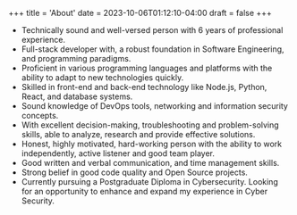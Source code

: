 +++
title = 'About'
date = 2023-10-06T01:12:10-04:00
draft = false
+++

- Technically sound and well-versed person with 6 years of professional experience.
- Full-stack developer with, a robust foundation in Software Engineering, and programming paradigms. 
- Proficient in various programming languages and platforms with the ability to adapt to new technologies quickly.
- Skilled in front-end and back-end technology like Node.js, Python, React, and database systems.
- Sound knowledge of DevOps tools, networking and information security concepts.
- With excellent decision-making, troubleshooting and problem-solving skills, able to analyze, research and provide effective solutions.
- Honest, highly motivated, hard-working person with the ability to work independently, active listener and good team player.
- Good written and verbal communication, and time management skills.
- Strong belief in good code quality and Open Source projects.
- Currently pursuing a Postgraduate Diploma in Cybersecurity. Looking for an opportunity to enhance and expand my experience in Cyber Security.
